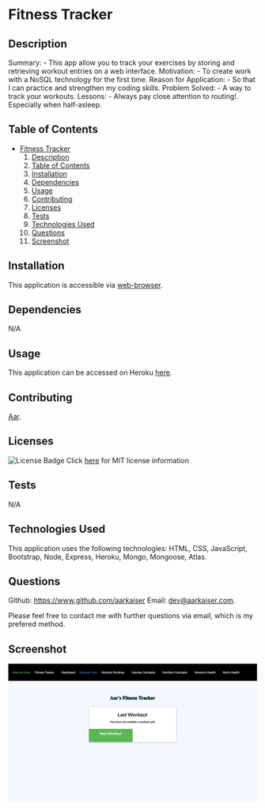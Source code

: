 

# Fitness Tracker
          
## Description

Summary: - This app allow you to track your exercises by storing and retrieving workout entries on a web interface.
Motivation: - To create work with a NoSQL technology for the first time.
Reason for Application: - So that I can practice and strengthen my coding skills.
Problem Solved: - A way to track your workouts.
Lessons: - Always pay close attention to routing!. Especially when half-asleep.

## Table of Contents

- [Fitness Tracker](#fitness-tracker)
    1. [Description](#description)
    2. [Table of Contents](#table-of-contents)
    3. [Installation](#installation)
    4. [Dependencies](#dependencies)
    5. [Usage](#usage)
    6. [Contributing](#contributing)
    7. [Licenses](#licenses)
    8. [Tests](#tests)
    9. [Technologies Used](#technologies-used)
    10. [Questions](#questions)
    11. [Screenshot](#screenshot)

## Installation

This application is accessible via [web-browser](#usage).

## Dependencies

N/A

## Usage

This application can be accessed on Heroku [here](https://aarfitnesstracker.herokuapp.com/).

## Contributing

[Aar](https://www.github.com/aarkaiser).

## Licenses

![License Badge](https://img.shields.io/badge/mit-license-blue)
Click [here](https://choosealicense.com/licenses/mit) for MIT license information


## Tests

N/A

## Technologies Used

This application uses the following technologies: HTML, CSS, JavaScript, Bootstrap, Node, Express, Heroku, Mongo, Mongoose, Atlas.

## Questions

Github: https://www.github.com/aarkaiser
Email: dev@aarkaiser.com.

Please feel free to contact me with further questions via email, which is my prefered method.

## Screenshot

![Screenshot](https://raw.githubusercontent.com/AarKaiser/fitness_tracker/main/assets/images/screenshot.png)

